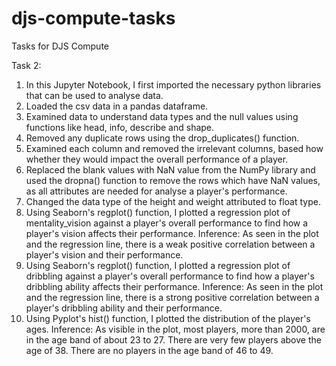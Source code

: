 # djs-compute-tasks
Tasks for DJS Compute

Task 2:
1. In this Jupyter Notebook, I first imported the necessary python libraries that can be used to analyse data.
2. Loaded the csv data in a pandas dataframe.
3. Examined data to understand data types and the null values using functions like head, info, describe and shape.
4. Removed any duplicate rows using the drop_duplicates() function.
5. Examined each column and removed the irrelevant columns, based how whether they would impact the overall performance of a player.
6. Replaced the blank values with NaN value from the NumPy library and used the dropna() function to remove the rows which have NaN values, as all attributes are needed for analyse a player's performance.
7. Changed the data type of the height and weight attributed to float type.
8. Using Seaborn's regplot() function, I plotted a regression plot of mentality_vision against a player's overall performance to find how a player's vision affects their performance. 
Inference:
As seen in the plot and the regression line, there is a weak positive correlation between a player's vision and their performance.
9. Using Seaborn's regplot() function, I plotted a regression plot of dribbling against a player's overall performance to find how a player's dribbling ability affects their performance.
Inference:
As seen in the plot and the regression line, there is a strong positive correlation between a player's dribbling ability and their performance.
10. Using Pyplot's hist() function, I plotted the distribution of the player's ages.
Inference:
As visible in the plot, most players, more than 2000, are in the age band of about 23 to 27. There are very few players above the age of 38. There are no players in the age band of 46 to 49.
